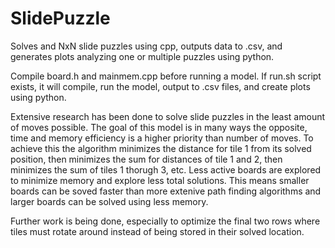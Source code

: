 # SlidePuzzle
Solves and NxN slide puzzles using cpp, outputs data to .csv, and generates plots analyzing one or multiple puzzles using python.

Compile board.h and mainmem.cpp before running a model.
If run.sh script exists, it will compile, run the model, output to .csv files, and create plots using python.

Extensive research has been done to solve slide puzzles in the least amount of moves possible.
The goal of this model is in many ways the opposite, time and memory efficiency is a higher priority than number of moves.
To achieve this the algorithm minimizes the distance for tile 1 from its solved position, then minimizes the sum for distances of tile 1 and 2, 
then minimizes the sum of tiles 1 thorugh 3, etc. Less active boards are explored to minimize memory and explore less total solutions.
This means smaller boards can be soved faster than more extenive path finding algorithms and larger boards can be solved using less memory.

Further work is being done, especially to optimize the final two rows where tiles must rotate around instead of being stored in their solved location.
